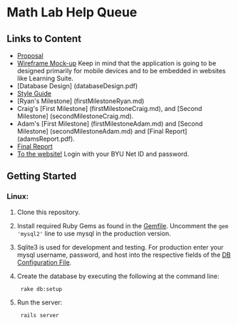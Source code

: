 Math Lab Help Queue
===================


Links to Content
----------------

* [Proposal](Proposal.md)
* [Wireframe Mock-up](http://share.axure.com/LO8O6N/) Keep in mind that the application is going to be designed primarily for mobile devices and to be embedded in websites like Learning Suite.
* [Database Design] (databaseDesign.pdf)
* [Style Guide](StyleGuide.md)
* [Ryan's Milestone] (firstMilestoneRyan.md)
* Craig's [First Milestone] (firstMilestoneCraig.md), and [Second Milestone] (secondMilestoneCraig.md).
* Adam's [First Milestone] (firstMilestoneAdam.md) and [Second Milestone] (secondMilestoneAdam.md) and [Final Report] (adamsReport.pdf).
* [Final Report](finalReport.md)
* [To the website!](https://helpqueue-cs360.rhcloud.com/)  Login with your BYU Net ID and password.


Getting Started
---------------

### Linux:

1. Clone this repository.

2. Install required Ruby Gems as found in the [Gemfile](Gemfile).  Uncomment the `gem 'mysql2'` line to use mysql in the production version.

3. Sqlite3 is used for development and testing.  For production enter your mysql username, password, and host into the respective fields of the [DB Configuration File](config/database.yml).

4. Create the database by executing the following at the command line:

        rake db:setup

5. Run the server:

        rails server
